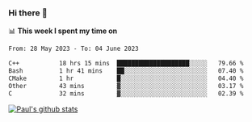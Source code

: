 ### Hi there 👋

📊 **This week I spent my time on**
<!--START_SECTION:waka-->

```txt
From: 28 May 2023 - To: 04 June 2023

C++           18 hrs 15 mins  ████████████████████░░░░░   79.66 %
Bash          1 hr 41 mins    ██░░░░░░░░░░░░░░░░░░░░░░░   07.40 %
CMake         1 hr            █░░░░░░░░░░░░░░░░░░░░░░░░   04.40 %
Other         43 mins         ▓░░░░░░░░░░░░░░░░░░░░░░░░   03.17 %
C             32 mins         ▓░░░░░░░░░░░░░░░░░░░░░░░░   02.39 %
```

<!--END_SECTION:waka-->


[![Paul's github stats](https://github-readme-stats.vercel.app/api?username=mickeyouyou&theme=dracula&show_icons=true)](https://github.com/anuraghazra/github-readme-stats)
